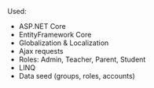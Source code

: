 Used:
- ASP.NET Core
- EntityFramework Core
- Globalization & Localization
- Ajax requests
- Roles: Admin, Teacher, Parent, Student
- LINQ
- Data seed (groups, roles, accounts)
